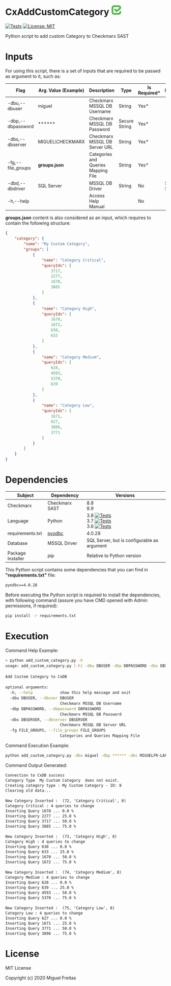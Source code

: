 # CxAddCustomCategory ![Checkmarx](images/checkmarx.png)

[![Tests](https://github.com/miguelfreitas93/CxAddCustomCategory/workflows/Checkmarx%20Add%20Custom%20Category%20-%20Python%203.8/badge.svg)](https://github.com/miguelfreitas93/CxAddCustomCategory/actions)
[![License: MIT](https://img.shields.io/badge/License-MIT-yellow.svg)](https://opensource.org/licenses/MIT)

Python script to add custom Category to Checkmarx SAST

# Inputs 

For using this script, there is a set of inputs that are required to be passed as argument to it, such as:

| Flag | Arg. Value (Example) | Description | Type | Is Required* | Default |
| ------------- | ------------- | ------------- |------------- | ------------- | ------------- |
| -dbu,--dbuser | miguel | Checkmarx MSSQL DB Username | String | Yes* | |
| -dbp,--dbpassword | ****** | Checkmarx MSSQL DB Password | Secure String | Yes* | |
| -dbs,--dbserver | MIGUEL\CHECKMARX | Checkmarx MSSQL DB Server URL | String | Yes* | |
| -fg,--file_groups | **groups.json** | Categories and Queries Mapping File | String | Yes* | |
| -dbd,--dbdriver | SQL Server | MSSQL DB Driver| String | No | SQL Server |
| -h,--help |  | Access Help Manual |  | No | |

**groups.json** content is also considered as an input, which requires to contain the following structure:

```json
{
    "category": {
        "name": "My Custom Category",
        "groups": [
            {
                "name": "Category Critical",
                "queryIds": [
                    3717,
                    2277,
                    1678,
                    3885
                ]
            },
            {
                "name": "Category High",
                "queryIds": [
                    1670,
                    1672,
                    630,
                    633
                ]
            },
            {
                "name": "Category Medium",
                "queryIds": [
                    628,
                    4593,
                    5370,
                    639
                ]
            },
            {
                "name": "Category Low",
                "queryIds": [
                    1671,
                    627,
                    3896,
                    3771
                ]
            }
        ]
    }
}
```

# Dependencies

| Subject | Dependency | Versions | 
| ------------- | ------------- | ------------- |
| Checkmarx | Checkmarx SAST | 8.8</br>8.9 |
| Language | Python | 3.8 [![Tests](https://github.com/miguelfreitas93/CxAddCustomCategory/workflows/Checkmarx%20Add%20Custom%20Category%20-%20Python%203.8/badge.svg)](https://github.com/miguelfreitas93/CxAddCustomCategory/actions)</br>3.7 [![Tests](https://github.com/miguelfreitas93/CxAddCustomCategory/workflows/Checkmarx%20Add%20Custom%20Category%20-%20Python%203.7/badge.svg)](https://github.com/miguelfreitas93/CxAddCustomCategory/actions)</br>3.6 [![Tests](https://github.com/miguelfreitas93/CxAddCustomCategory/workflows/Checkmarx%20Add%20Custom%20Category%20-%20Python%203.6/badge.svg)](https://github.com/miguelfreitas93/CxAddCustomCategory/actions)| 
| requirements.txt | <a href="https://pypi.org/project/pyodbc/">pyodbc</a> | 4.0.28 | 
| Database | MSSQL Driver | SQL Server, but is configurable as argument |
| Package Installer | pip | Relative to Python version |

This Python script contains some dependencies that you can find in **"requirements.txt"** file:

```txt
pyodbc==4.0.28
```

Before executing the Python script is required to install the dependencies, with following command (assure you have CMD opened with Admin permissions, if required):

```sh
pip install -r requirements.txt
```

# Execution

Command Help Example:

```sh
> python add_custom_category.py -h
usage: add_custom_category.py [-h] -dbu DBUSER -dbp DBPASSWORD -dbs DBSERVER -fg FILE_GROUPS

Add Custom Category to CxDB

optional arguments:
  -h, --help            show this help message and exit
  -dbu DBUSER, --dbuser DBUSER
                        Checkmarx MSSQL DB Username
  -dbp DBPASSWORD, --dbpassword DBPASSWORD
                        Checkmarx MSSQL DB Password
  -dbs DBSERVER, --dbserver DBSERVER
                        Checkmarx MSSQL DB Server URL
  -fg FILE_GROUPS, --file_groups FILE_GROUPS
                        Categories and Queries Mapping File
```


Command Execution Example:

```sh
python add_custom_category.py -dbu miguel -dbp ****** -dbs MIGUELFR-LAPTOP\CHECKMARX -fg groups.json
```

Command Output Generated:

```log
Connection to CxDB success
Category Type  My Custom Category  does not exist.
Creating category type : My Custom Category - ID: 8
Clearing old data...

New Category Inserted :  (72, 'Category Critical', 8)
Category Critical : 4 queries to change
Inserting Query 1678 ... 0.0 %
Inserting Query 2277 ... 25.0 %
Inserting Query 3717 ... 50.0 %
Inserting Query 3885 ... 75.0 %

New Category Inserted :  (73, 'Category High', 8)
Category High : 4 queries to change
Inserting Query 630 ... 0.0 %
Inserting Query 633 ... 25.0 %
Inserting Query 1670 ... 50.0 %
Inserting Query 1672 ... 75.0 %

New Category Inserted :  (74, 'Category Medium', 8)
Category Medium : 4 queries to change
Inserting Query 628 ... 0.0 %
Inserting Query 639 ... 25.0 %
Inserting Query 4593 ... 50.0 %
Inserting Query 5370 ... 75.0 %

New Category Inserted :  (75, 'Category Low', 8)
Category Low : 4 queries to change
Inserting Query 627 ... 0.0 %
Inserting Query 1671 ... 25.0 %
Inserting Query 3771 ... 50.0 %
Inserting Query 3896 ... 75.0 %
```

# License

MIT License

Copyright (c) 2020 Miguel Freitas